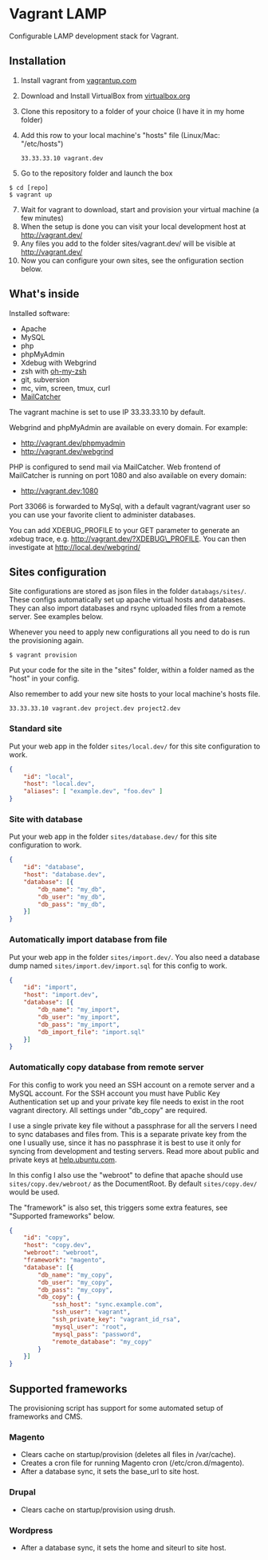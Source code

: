 # Vagrant LAMP

Configurable LAMP development stack for Vagrant.

## Installation

1. Install vagrant from [vagrantup.com](http://vagrantup.com/)
2. Download and Install VirtualBox from [virtualbox.org](http://www.virtualbox.org/)
3. Clone this repository to a folder of your choice (I have it in my home folder)
5. Add this row to your local machine's "hosts" file (Linux/Mac: "/etc/hosts")<br>

    ```33.33.33.10 vagrant.dev```

6. Go to the repository folder and launch the box
  
  ```
  $ cd [repo]
  $ vagrant up
  ```
7. Wait for vagrant to download, start and provision your virtual machine (a few minutes)
8. When the setup is done you can visit your local development host at http://vagrant.dev/
9. Any files you add to the folder sites/vagrant.dev/ will be visible at http://vagrant.dev/
10. Now you can configure your own sites, see the onfiguration section below.

## What's inside

Installed software:

* Apache
* MySQL
* php
* phpMyAdmin
* Xdebug with Webgrind
* zsh with [oh-my-zsh](https://github.com/robbyrussell/oh-my-zsh)
* git, subversion
* mc, vim, screen, tmux, curl
* [MailCatcher](http://mailcatcher.me/)

The vagrant machine is set to use IP 33.33.33.10 by default.

Webgrind and phpMyAdmin are available on every domain. For example:

* http://vagrant.dev/phpmyadmin
* http://vagrant.dev/webgrind

PHP is configured to send mail via MailCatcher. Web frontend of MailCatcher is running on port 1080 and also available on every domain:

* http://vagrant.dev:1080

Port 33066 is forwarded to MySql, with a default vagrant/vagrant user so you can use your favorite client to administer databases.

You can add XDEBUG\_PROFILE to your GET parameter to generate an xdebug trace, e.g. http://vagrant.dev/?XDEBUG\_PROFILE. You can then investigate at http://local.dev/webgrind/


## Sites configuration

Site configurations are stored as json files in the folder ```databags/sites/```. These configs automatically set up apache virtual hosts and databases. They can also import databases and rsync uploaded files from a remote server. See examples below.

Whenever you need to apply new configurations all you need to do is run the provisioning again.

    $ vagrant provision

Put your code for the site in the "sites" folder, within a folder named as the "host" in your config.

Also remember to add your new site hosts to your local machine's hosts file.

    33.33.33.10 vagrant.dev project.dev project2.dev


### Standard site

Put your web app in the folder ```sites/local.dev/``` for this site configuration to work.

```json
{
	"id": "local",
	"host": "local.dev",
	"aliases": [ "example.dev", "foo.dev" ]
}
```

### Site with database

Put your web app in the folder ```sites/database.dev/``` for this site configuration to work.

```json
{
	"id": "database",
	"host": "database.dev",
	"database": [{
		"db_name": "my_db",
		"db_user": "my_db",
		"db_pass": "my_db",
	}]
}
```

### Automatically import database from file

Put your web app in the folder ```sites/import.dev/```. You also need a database dump named ```sites/import.dev/import.sql``` for this config to work.

```json
{
	"id": "import",
	"host": "import.dev",
	"database": [{
		"db_name": "my_import",
		"db_user": "my_import",
		"db_pass": "my_import",
		"db_import_file": "import.sql"
	}]
}
```

### Automatically copy database from remote server

For this config to work you need an SSH account on a remote server and a MySQL account. For the SSH account you must have Public Key Authentication set up and your private key file needs to exist in the root vagrant directory. All settings under "db_copy" are required.

I use a single private key file without a passphrase for all the servers I need to sync databases and files from. This is a separate private key from the one I usually use, since it has no passphrase it is best to use it only for syncing from development and testing servers. Read more about public and private keys at [help.ubuntu.com](https://help.ubuntu.com/community/SSH/OpenSSH/Keys).

In this config I also use the "webroot" to define that apache should use ```sites/copy.dev/webroot/``` as the DocumentRoot. By default ```sites/copy.dev/``` would be used.

The "framework" is also set, this triggers some extra features, see "Supported frameworks" below.

```json
{
	"id": "copy",
	"host": "copy.dev",
	"webroot": "webroot",
	"framework": "magento",
	"database": [{
		"db_name": "my_copy",
		"db_user": "my_copy",
		"db_pass": "my_copy",
		"db_copy": {
			"ssh_host": "sync.example.com",
			"ssh_user": "vagrant",
			"ssh_private_key": "vagrant_id_rsa",
			"mysql_user": "root",
			"mysql_pass": "password",
			"remote_database": "my_copy"
		}
	}]
}
```

## Supported frameworks

The provisioning script has support for some automated setup of frameworks and CMS.

### Magento
- Clears cache on startup/provision (deletes all files in /var/cache).
- Creates a cron file for running Magento cron (/etc/cron.d/magento).
- After a database sync, it sets the base_url to site host.

### Drupal
- Clears cache on startup/provision using drush.

### Wordpress
- After a database sync, it sets the home and siteurl to site host.
